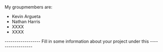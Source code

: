 My groupmembers are:
- Kevin Argueta
- Nathan Harris
- XXXX
- XXXX


------------------ Fill in some information about your project under this ------------------
